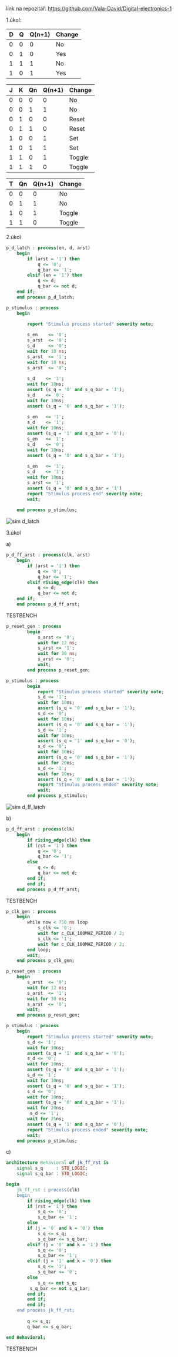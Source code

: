 link na repozitář: https://github.com/Vala-David/Digital-electronics-1

1.úkol:

|D|Q|Q(n+1)|Change|
|-|-|------|------|
|0|0|0     |No    |
|0|1|0     |Yes   |
|1|1|1     |No    |
|1|0|1     |Yes   |

|J|K|Qn|Q(n+1)|Change|
|-|-|--|------|------|
|0|0|0 |0     |No    |
|0|0|1 |1     |No    |
|0|1|0 |0     |Reset |
|0|1|1 |0     |Reset |
|1|0|0 |1     |Set   |
|1|0|1 |1     |Set   |
|1|1|0 |1     |Toggle|
|1|1|1 |0     |Toggle|

|T|Qn|Q(n+1)|Change|
|-|--|------|------|
|0|0 |0     |No    |
|0|1 |1     |No    |
|1|0 |1     |Toggle|
|1|1 |0     |Toggle|

2.úkol
```vhdl
p_d_latch : process(en, d, arst)
    begin
        if (arst = '1') then
            q <= '0';
            q_bar <= '1';
        elsif (en = '1') then
            q <= d;
            q_bar <= not d;
    end if;
    end process p_d_latch;
```
```vhdl
p_stimulus : process
    begin

        report "Stimulus process started" severity note;
        
        s_en    <= '0';
        s_arst  <= '0';
        s_d     <= '0';
        wait for 10 ns; 
        s_arst  <= '1'; 
        wait for 10 ns;
        s_arst  <= '0'; 
        
        s_d    <= '1';
        wait for 10ns;
        assert (s_q = '0' and s_q_bar = '1');
        s_d    <= '0';
        wait for 10ns;
        assert (s_q = '0' and s_q_bar = '1');
        
        s_en   <= '1';
        s_d    <= '1';
        wait for 10ns;
        assert (s_q = '1' and s_q_bar = '0');
        s_en   <= '1';
        s_d    <= '0';
        wait for 10ns;
        assert (s_q = '0' and s_q_bar = '1');
        
        s_en   <= '1';
        s_d    <= '1';
        wait for 10ns;
        s_arst <= '1';
        assert (s_q = '0' and s_q_bar = '1')
        report "Stimulus process end" severity note;
        wait;
        
    end process p_stimulus;
```
![sim d_latch](https://user-images.githubusercontent.com/78855571/112806493-1bfcea80-9077-11eb-9fe1-53e6ec39b356.png)

3.úkol

a)
```vhdl
p_d_ff_arst : process(clk, arst)
    begin
        if (arst = '1') then
            q <= '0';
            q_bar <= '1';
        elsif rising_edge(clk) then
            q <= d;
            q_bar <= not d;
    end if;
    end process p_d_ff_arst;
```
TESTBENCH
```vhdl
p_reset_gen : process
        begin
            s_arst <= '0';
            wait for 12 ns;
            s_arst <= '1';
            wait for 30 ns;
            s_arst <= '0';
            wait;
        end process p_reset_gen;
```
```vhdl
p_stimulus : process
        begin
            report "Stimulus process started" severity note;
            s_d <= '1';
            wait for 10ns;
            assert (s_q = '0' and s_q_bar = '1');
            s_d <= '0';
            wait for 10ns;
            assert (s_q = '0' and s_q_bar = '1');
            s_d <= '1';
            wait for 10ns;
            assert (s_q = '1' and s_q_bar = '0');
            s_d <= '0';
            wait for 10ns;
            assert (s_q = '0' and s_q_bar = '1');
            wait for 20ns;
            s_d <= '1';
            wait for 10ns;
            assert (s_q = '0' and s_q_bar = '1');
            report "Stimulus process ended" severity note;
            wait;
        end process p_stimulus;
```
![sim d_ff_latch](https://user-images.githubusercontent.com/78855571/112815321-7a7a9680-9080-11eb-98cb-d608556a423e.png)

b)
```vhdl
p_d_ff_arst : process(clk)
    begin
        if rising_edge(clk) then
        if (rst = '1') then
            q <= '0';
            q_bar <= '1';
        else
            q <= d;
            q_bar <= not d;
        end if;
        end if;
    end process p_d_ff_arst;
```
TESTBENCH
```vhdl
p_clk_gen : process
    begin
        while now < 750 ns loop
            s_clk <= '0';
            wait for c_CLK_100MHZ_PERIOD / 2;
            s_clk <= '1';
            wait for c_CLK_100MHZ_PERIOD / 2;
        end loop;
        wait;
    end process p_clk_gen;
```
```vhdl
p_reset_gen : process
    begin
        s_arst  <= '0';
        wait for 12 ns;
        s_arst  <= '1'; 
        wait for 30 ns;
        s_arst  <= '0';
        wait;
    end process p_reset_gen;
```
```vhdl
p_stimulus : process
    begin
        report "Stimulus process started" severity note;
        s_d <= '1';
        wait for 10ns;
        assert (s_q = '1' and s_q_bar = '0');
        s_d <= '0';
        wait for 10ns;
        assert (s_q = '0' and s_q_bar = '1');
        s_d <= '1';
        wait for 10ns;
        assert (s_q = '0' and s_q_bar = '1');
        s_d <= '0';
        wait for 10ns;
        assert (s_q = '0' and s_q_bar = '1'); 
        wait for 20ns;
         s_d <= '1';
        wait for 25ns;
        assert (s_q = '1' and s_q_bar = '0');
        report "Stimulus process ended" severity note;
        wait;
    end process p_stimulus;
```

c)
```vhdl
architecture Behavioral of jk_ff_rst is
    signal s_q     : STD_LOGIC;
    signal s_q_bar : STD_LOGIC;

begin
    jk_ff_rst : process(clk)
    begin
        if rising_edge(clk) then
        if (rst = '1') then
            s_q <= '0';
            s_q_bar <= '1';
        else
        if (j = '0' and k = '0') then 
            s_q <= s_q;
            s_q_bar <= s_q_bar;
        elsif (j = '0' and k = '1') then 
            s_q <= '0';
            s_q_bar <= '1';
        elsif (j = '1' and k = '0') then
            s_q <= '1';
            s_q_bar <= '0';
        else
            s_q <= not s_q;
         s_q_bar <= not s_q_bar;
        end if;
        end if;
        end if;
    end process jk_ff_rst;
        
        q <= s_q;
        q_bar <= s_q_bar;

end Behavioral;
```
TESTBENCH
```vhdl
```
```vhdl
```



